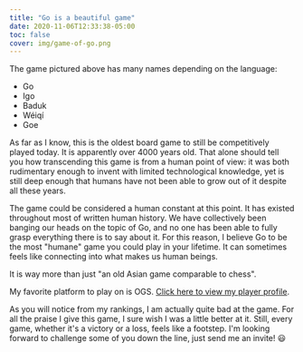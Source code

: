 ```yaml
---
title: "Go is a beautiful game"
date: 2020-11-06T12:33:38-05:00
toc: false
cover: img/game-of-go.png
---
```


The game pictured above has many names depending on the language:

* Go
* Igo
* Baduk
* Wéiqí
* Goe

As far as I know, this is the oldest board game to still be competitively played today. It is apparently over
4000 years old. That alone should tell you how transcending this game is from a human point of view: it was
both rudimentary enough to invent with limited technological knowledge, yet is still deep enough that humans
have not been able to grow out of it despite all these years.

The game could be considered  a human constant at this point. It has existed throughout most of written human
history. We have collectively been banging our heads on the topic of Go, and no one has been able to
fully grasp everything there is to say about it. For this reason, I believe Go to be the most "humane" game
you could play in your lifetime. It can sometimes feels like connecting into what makes us human beings.

It is way more than just "an old Asian game comparable to chess".

My favorite platform to play on is OGS. [Click here to view my player
profile](https://online-go.com/player/416731/).

As you will notice from my rankings, I am actually quite bad at the game. For all the praise I give this game,
I sure wish I was a little better at it. Still, every game, whether it's a victory or a loss, feels like a
footstep. I'm looking forward to challenge some of you down the line, just send me an invite! :smiley:
